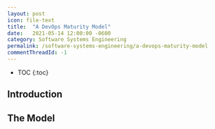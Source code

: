 ```yaml
---
layout: post
icon: file-text
title:  "A DevOps Maturity Model"
date:   2021-05-14 12:00:00 -0600
category: Software Systems Engineering
permalink: /software-systems-engineering/a-devops-maturity-model
commentThreadId: -1
---
```


* TOC
{:toc}

## Introduction

## The Model


